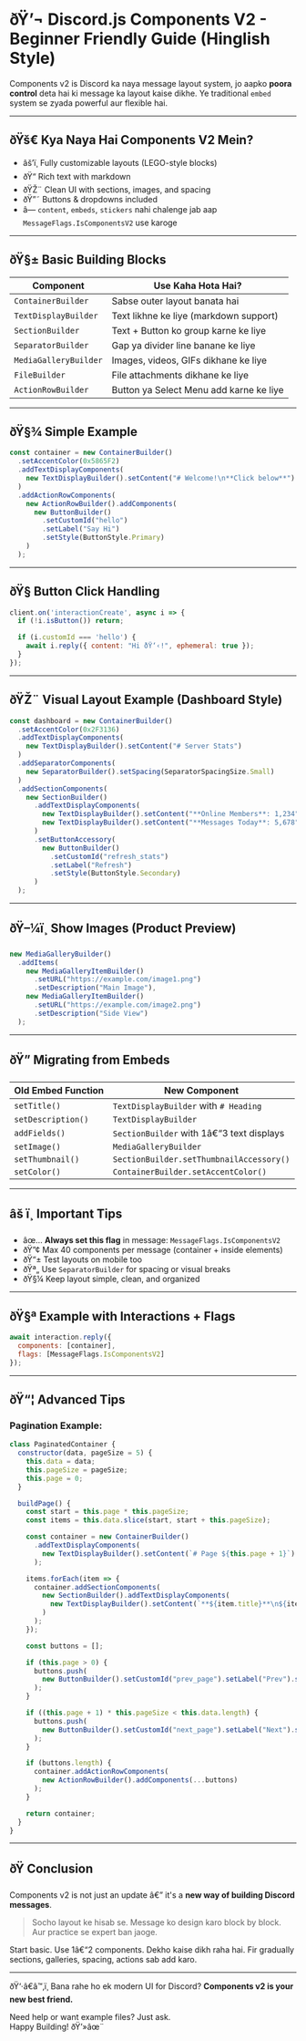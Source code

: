 
# ðŸ’¬ Discord.js Components V2 - Beginner Friendly Guide (Hinglish Style)

Components v2 is Discord ka naya message layout system, jo aapko **poora control** deta hai ki message ka layout kaise dikhe. Ye traditional `embed` system se zyada powerful aur flexible hai.

---

## ðŸš€ Kya Naya Hai Components V2 Mein?

- âš’ï¸ Fully customizable layouts (LEGO-style blocks)
- ðŸ“ Rich text with markdown
- ðŸŽ¨ Clean UI with sections, images, and spacing
- ðŸ”˜ Buttons & dropdowns included
- â— `content`, `embeds`, `stickers` nahi chalenge jab aap `MessageFlags.IsComponentsV2` use karoge

---

## ðŸ§± Basic Building Blocks

| Component | Use Kaha Hota Hai? |
|----------|-------------------|
| `ContainerBuilder` | Sabse outer layout banata hai |
| `TextDisplayBuilder` | Text likhne ke liye (markdown support) |
| `SectionBuilder` | Text + Button ko group karne ke liye |
| `SeparatorBuilder` | Gap ya divider line banane ke liye |
| `MediaGalleryBuilder` | Images, videos, GIFs dikhane ke liye |
| `FileBuilder` | File attachments dikhane ke liye |
| `ActionRowBuilder` | Button ya Select Menu add karne ke liye |

---

## ðŸ§¾ Simple Example

```js
const container = new ContainerBuilder()
  .setAccentColor(0x5865F2)
  .addTextDisplayComponents(
    new TextDisplayBuilder().setContent("# Welcome!\n**Click below**")
  )
  .addActionRowComponents(
    new ActionRowBuilder().addComponents(
      new ButtonBuilder()
        .setCustomId("hello")
        .setLabel("Say Hi")
        .setStyle(ButtonStyle.Primary)
    )
  );
```

---

## ðŸ§  Button Click Handling

```js
client.on('interactionCreate', async i => {
  if (!i.isButton()) return;

  if (i.customId === 'hello') {
    await i.reply({ content: "Hi ðŸ‘‹!", ephemeral: true });
  }
});
```

---

## ðŸŽ¨ Visual Layout Example (Dashboard Style)

```js
const dashboard = new ContainerBuilder()
  .setAccentColor(0x2F3136)
  .addTextDisplayComponents(
    new TextDisplayBuilder().setContent("# Server Stats")
  )
  .addSeparatorComponents(
    new SeparatorBuilder().setSpacing(SeparatorSpacingSize.Small)
  )
  .addSectionComponents(
    new SectionBuilder()
      .addTextDisplayComponents(
        new TextDisplayBuilder().setContent("**Online Members**: 1,234"),
        new TextDisplayBuilder().setContent("**Messages Today**: 5,678")
      )
      .setButtonAccessory(
        new ButtonBuilder()
          .setCustomId("refresh_stats")
          .setLabel("Refresh")
          .setStyle(ButtonStyle.Secondary)
      )
  );
```

---

## ðŸ–¼ï¸ Show Images (Product Preview)

```js
new MediaGalleryBuilder()
  .addItems(
    new MediaGalleryItemBuilder()
      .setURL("https://example.com/image1.png")
      .setDescription("Main Image"),
    new MediaGalleryItemBuilder()
      .setURL("https://example.com/image2.png")
      .setDescription("Side View")
  );
```

---

## ðŸ” Migrating from Embeds

| Old Embed Function     | New Component             |
|------------------------|---------------------------|
| `setTitle()`           | `TextDisplayBuilder` with `# Heading` |
| `setDescription()`     | `TextDisplayBuilder`       |
| `addFields()`          | `SectionBuilder` with 1â€“3 text displays |
| `setImage()`           | `MediaGalleryBuilder`      |
| `setThumbnail()`       | `SectionBuilder.setThumbnailAccessory()` |
| `setColor()`           | `ContainerBuilder.setAccentColor()` |

---

## âš ï¸ Important Tips

- âœ… **Always set this flag** in message: `MessageFlags.IsComponentsV2`
- ðŸ”¢ Max 40 components per message (container + inside elements)
- ðŸ“± Test layouts on mobile too
- ðŸª„ Use `SeparatorBuilder` for spacing or visual breaks
- ðŸ§¼ Keep layout simple, clean, and organized

---

## ðŸ§ª Example with Interactions + Flags

```js
await interaction.reply({
  components: [container],
  flags: [MessageFlags.IsComponentsV2]
});
```

---

## ðŸ“¦ Advanced Tips

### Pagination Example:

```js
class PaginatedContainer {
  constructor(data, pageSize = 5) {
    this.data = data;
    this.pageSize = pageSize;
    this.page = 0;
  }

  buildPage() {
    const start = this.page * this.pageSize;
    const items = this.data.slice(start, start + this.pageSize);

    const container = new ContainerBuilder()
      .addTextDisplayComponents(
        new TextDisplayBuilder().setContent(`# Page ${this.page + 1}`)
      );

    items.forEach(item => {
      container.addSectionComponents(
        new SectionBuilder().addTextDisplayComponents(
          new TextDisplayBuilder().setContent(`**${item.title}**\n${item.desc}`)
        )
      );
    });

    const buttons = [];

    if (this.page > 0) {
      buttons.push(
        new ButtonBuilder().setCustomId("prev_page").setLabel("Prev").setStyle(ButtonStyle.Secondary)
      );
    }

    if ((this.page + 1) * this.pageSize < this.data.length) {
      buttons.push(
        new ButtonBuilder().setCustomId("next_page").setLabel("Next").setStyle(ButtonStyle.Secondary)
      );
    }

    if (buttons.length) {
      container.addActionRowComponents(
        new ActionRowBuilder().addComponents(...buttons)
      );
    }

    return container;
  }
}
```

---

## ðŸ Conclusion

Components v2 is not just an update â€” it's a **new way of building Discord messages**.

> Socho layout ke hisab se. Message ko design karo block by block. Aur practice se expert ban jaoge.

Start basic. Use 1â€“2 components. Dekho kaise dikh raha hai. Fir gradually sections, galleries, spacing, actions sab add karo.

---

ðŸ‘·â€â™‚ï¸ Bana rahe ho ek modern UI for Discord? **Components v2 is your new best friend.**

Need help or want example files? Just ask.  
Happy Building! ðŸ’»âœ¨
